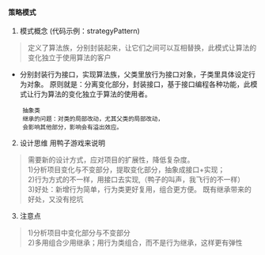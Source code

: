 #### 策略模式 
1. 模式概念 (代码示例：strategyPattern)
> 定义了算法族，分别封装起来，让它们之间可以互相替换，此模式让算法的变化独立于使用算法的客户
* 分别封装行为接口，实现算法族，父类里放行为接口对象，子类里具体设定行为对象。
   原则就是：分离变化部分，封装接口，基于接口编程各种功能，此模式让行为算法的变化独立于算法的使用者。

``` text
    抽象类
    继承的问题：对类的局部改动，尤其父类的局部改动，
    会影响其他部分，影响会有溢出效应。
```

2. 设计思维
用鸭子游戏来说明
>   需要新的设计方式，应对项目的扩展性，降低复杂度。  
>   1)分析项目变化与不变部分，提取变化部分，抽象成接口+实现；  
>   2)行为方式的不一样，用接口去实现,（鸭子的叫声，我飞行的不一样）  
>   3)好处：新增行为简单，行为类更好复用，组合更方便。
>      既有继承带来的好处，又没有挖坑

3. 注意点  
> 1)分析项目中变化部分与不变部分  
> 2)多用组合少用继承；用行为类组合，而不是行为继承，这样更有弹性

